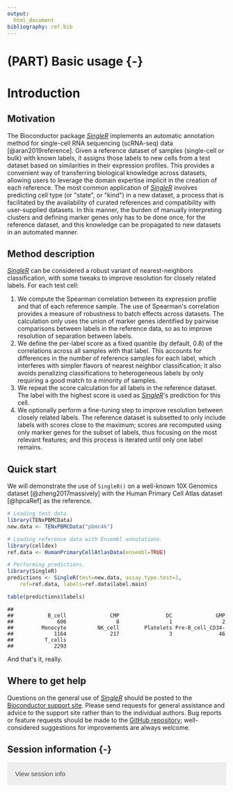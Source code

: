 ```yaml
---
output:
  html_document
bibliography: ref.bib
---
```


# (PART) Basic usage {-}

# Introduction

<script>
document.addEventListener("click", function (event) {
    if (event.target.classList.contains("aaron-collapse")) {
        event.target.classList.toggle("active");
        var content = event.target.nextElementSibling;
        if (content.style.display === "block") {
            content.style.display = "none";
        } else {
            content.style.display = "block";
        }
    }
})
</script>

<style>
.aaron-collapse {
  background-color: #eee;
  color: #444;
  cursor: pointer;
  padding: 18px;
  width: 100%;
  border: none;
  text-align: left;
  outline: none;
  font-size: 15px;
}

.aaron-content {
  padding: 0 18px;
  display: none;
  overflow: hidden;
  background-color: #f1f1f1;
}
</style>

## Motivation

The Bioconductor package *[SingleR](https://bioconductor.org/packages/3.12/SingleR)* implements an automatic annotation method 
for single-cell RNA sequencing (scRNA-seq) data [@aran2019reference].
Given a reference dataset of samples (single-cell or bulk) with known labels, 
it assigns those labels to new cells from a test dataset based on similarities in their expression profiles.
This provides a convenient way of transferring biological knowledge across datasets,
allowing users to leverage the domain expertise implicit in the creation of each reference.
The most common application of *[SingleR](https://bioconductor.org/packages/3.12/SingleR)* involves predicting cell type (or "state", or "kind") in a new dataset,
a process that is facilitated by the availability of curated references and compatibility with user-supplied datasets.
In this manner, the burden of manually interpreting clusters and defining marker genes only has to be done once, for the reference dataset, and this knowledge can be propagated to new datasets in an automated manner.

## Method description

*[SingleR](https://bioconductor.org/packages/3.12/SingleR)* can be considered a robust variant of nearest-neighbors classification,
with some tweaks to improve resolution for closely related labels.
For each test cell:

1. We compute the Spearman correlation between its expression profile and that of each reference sample.
The use of Spearman's correlation provides a measure of robustness to batch effects across datasets.
The calculation only uses the union of marker genes identified by pairwise comparisons between labels in the reference data,
so as to improve resolution of separation between labels.
2. We define the per-label score as a fixed quantile (by default, 0.8) of the correlations across all samples with that label.
This accounts for differences in the number of reference samples for each label, 
which interferes with simpler flavors of nearest neighbor classification;
it also avoids penalizing classifications to heterogeneous labels by only requiring a good match to a minority of samples.
3. We repeat the score calculation for all labels in the reference dataset.
The label with the highest score is used as *[SingleR](https://bioconductor.org/packages/3.12/SingleR)*'s prediction for this cell.
4. We optionally perform a fine-tuning step to improve resolution between closely related labels.
The reference dataset is subsetted to only include labels with scores close to the maximum;
scores are recomputed using only marker genes for the subset of labels, thus focusing on the most relevant features;
and this process is iterated until only one label remains.

## Quick start

We will demonstrate the use of `SingleR()` on a well-known 10X Genomics dataset [@zheng2017massively]
with the Human Primary Cell Atlas dataset [@hpcaRef] as the reference.


```r
# Loading test data.
library(TENxPBMCData)
new.data <- TENxPBMCData("pbmc4k")

# Loading reference data with Ensembl annotations.
library(celldex)
ref.data <- HumanPrimaryCellAtlasData(ensembl=TRUE)

# Performing predictions.
library(SingleR)
predictions <- SingleR(test=new.data, assay.type.test=1, 
    ref=ref.data, labels=ref.data$label.main)

table(predictions$labels)
```

```
## 
##           B_cell              CMP               DC              GMP 
##              606                8                1                2 
##         Monocyte          NK_cell        Platelets Pre-B_cell_CD34- 
##             1164              217                3               46 
##          T_cells 
##             2293
```

And that's it, really.

## Where to get help

Questions on the general use of *[SingleR](https://bioconductor.org/packages/3.12/SingleR)* should be posted to 
the [Bioconductor support site](https://support.bioconductor.org).
Please send requests for general assistance and advice to the
support site rather than to the individual authors.
Bug reports or feature requests should be made to the [GitHub repository](https://github.com/LTLA/SingleR);
well-considered suggestions for improvements are always welcome.

## Session information {-}

<button class="aaron-collapse">View session info</button>
<div class="aaron-content">
```
R version 4.0.0 Patched (2020-05-01 r78341)
Platform: x86_64-pc-linux-gnu (64-bit)
Running under: Ubuntu 18.04.4 LTS

Matrix products: default
BLAS:   /home/luna/Software/R/R-4-0-branch-dev/lib/libRblas.so
LAPACK: /home/luna/Software/R/R-4-0-branch-dev/lib/libRlapack.so

locale:
 [1] LC_CTYPE=en_US.UTF-8       LC_NUMERIC=C              
 [3] LC_TIME=en_US.UTF-8        LC_COLLATE=en_US.UTF-8    
 [5] LC_MONETARY=en_US.UTF-8    LC_MESSAGES=en_US.UTF-8   
 [7] LC_PAPER=en_US.UTF-8       LC_NAME=C                 
 [9] LC_ADDRESS=C               LC_TELEPHONE=C            
[11] LC_MEASUREMENT=en_US.UTF-8 LC_IDENTIFICATION=C       

attached base packages:
[1] parallel  stats4    stats     graphics  grDevices utils     datasets 
[8] methods   base     

other attached packages:
 [1] ensembldb_2.13.1            AnnotationFilter_1.13.0    
 [3] GenomicFeatures_1.41.0      AnnotationDbi_1.51.0       
 [5] SingleR_1.3.6               celldex_0.99.0             
 [7] TENxPBMCData_1.7.0          HDF5Array_1.17.1           
 [9] rhdf5_2.33.3                SingleCellExperiment_1.11.4
[11] SummarizedExperiment_1.19.5 DelayedArray_0.15.3        
[13] matrixStats_0.56.0          Matrix_1.2-18              
[15] Biobase_2.49.0              GenomicRanges_1.41.5       
[17] GenomeInfoDb_1.25.1         IRanges_2.23.9             
[19] S4Vectors_0.27.12           BiocGenerics_0.35.4        
[21] BiocStyle_2.17.0            rebook_0.99.0              

loaded via a namespace (and not attached):
 [1] ProtGenerics_1.21.0           bitops_1.0-6                 
 [3] bit64_0.9-7                   progress_1.2.2               
 [5] httr_1.4.1                    tools_4.0.0                  
 [7] R6_2.4.1                      irlba_2.3.3                  
 [9] lazyeval_0.2.2                DBI_1.1.0                    
[11] rhdf5filters_1.1.0            prettyunits_1.1.1            
[13] tidyselect_1.1.0              processx_3.4.2               
[15] bit_1.1-15.2                  curl_4.3                     
[17] compiler_4.0.0                graph_1.67.1                 
[19] BiocNeighbors_1.7.0           rtracklayer_1.49.3           
[21] bookdown_0.19                 askpass_1.1                  
[23] callr_3.4.3                   rappdirs_0.3.1               
[25] Rsamtools_2.5.1               stringr_1.4.0                
[27] digest_0.6.25                 rmarkdown_2.2                
[29] XVector_0.29.2                pkgconfig_2.0.3              
[31] htmltools_0.4.0               dbplyr_1.4.4                 
[33] fastmap_1.0.1                 rlang_0.4.6                  
[35] RSQLite_2.2.0                 shiny_1.4.0.2                
[37] DelayedMatrixStats_1.11.0     generics_0.0.2               
[39] BiocParallel_1.23.0           dplyr_1.0.0                  
[41] RCurl_1.98-1.2                magrittr_1.5                 
[43] BiocSingular_1.5.0            GenomeInfoDbData_1.2.3       
[45] Rcpp_1.0.4.6                  Rhdf5lib_1.11.2              
[47] lifecycle_0.2.0               stringi_1.4.6                
[49] yaml_2.2.1                    zlibbioc_1.35.0              
[51] BiocFileCache_1.13.0          AnnotationHub_2.21.0         
[53] grid_4.0.0                    blob_1.2.1                   
[55] promises_1.1.1                ExperimentHub_1.15.0         
[57] crayon_1.3.4                  lattice_0.20-41              
[59] beachmat_2.5.0                Biostrings_2.57.2            
[61] hms_0.5.3                     CodeDepends_0.6.5            
[63] knitr_1.28                    ps_1.3.3                     
[65] pillar_1.4.4                  biomaRt_2.45.0               
[67] codetools_0.2-16              XML_3.99-0.3                 
[69] glue_1.4.1                    BiocVersion_3.12.0           
[71] evaluate_0.14                 BiocManager_1.30.10          
[73] vctrs_0.3.1                   httpuv_1.5.4                 
[75] openssl_1.4.1                 purrr_0.3.4                  
[77] assertthat_0.2.1              xfun_0.14                    
[79] rsvd_1.0.3                    mime_0.9                     
[81] xtable_1.8-4                  later_1.1.0.1                
[83] tibble_3.0.1                  GenomicAlignments_1.25.3     
[85] memoise_1.1.0                 ellipsis_0.3.1               
[87] interactiveDisplayBase_1.27.5
```
</div>
